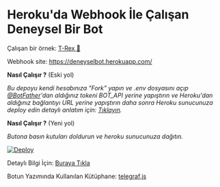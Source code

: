 # **Heroku'da Webhook İle Çalışan Deneysel Bir Bot**

Çalışan bir örnek: [T-Rex 🦖](https://t.me/tiranozorbot) 

Webhook site: https://deneyselbot.herokuapp.com/



**Nasıl Çalışır ?** (Eski yol)

_Bu depoyu kendi hesabınıza "Fork" yapın ve .env dosyasını açıp [@BotFather](https://t.me/botfather)'dan aldığınız tokeni BOT_API yerine yapıştırın ve Heroku'dan aldığınız bağlantıyı URL yerine yapıştırın daha sonra Heroku sunucunuza deploy edin detaylı anlatım için: [Tıklayın](https://telegra.ph/KENDİ-TELEGRAM-BOTUNUZU-YAPIN-09-11)._


**Nasıl Çalışır ?** (Yeni yol)

_Butona basın kutuları doldurun ve heroku sunucunuza dağıtın._

[![Deploy](https://www.herokucdn.com/deploy/button.svg)](https://heroku.com/deploy)

Detaylı Bilgi İçin: [Buraya Tıkla](https://telegra.ph/KENDİ-TELEGRAM-BOTUNUZU-YAPIN-09-11)

Botun Yazımında Kullanılan Kütüphane: [telegraf.js](https://telegraf.js.org)
